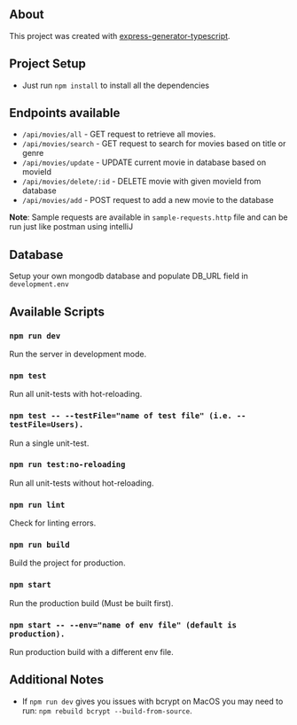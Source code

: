 ## About

This project was created with [express-generator-typescript](https://github.com/seanpmaxwell/express-generator-typescript).

## Project Setup
- Just run `npm install` to install all the dependencies

## Endpoints available

- `/api/movies/all` - GET request to retrieve all movies.
- `/api/movies/search` - GET request to search for movies based on title or genre
- `/api/movies/update` - UPDATE current movie in database based on movieId
- `/api/movies/delete/:id` - DELETE movie with given movieId from database
- `/api/movies/add` - POST request to add a new movie to the database

**Note**: Sample requests are available in `sample-requests.http` file and can be run just like postman using intelliJ

## Database
Setup your own mongodb database and populate DB_URL field in `development.env`

## Available Scripts

### `npm run dev`

Run the server in development mode.

### `npm test`

Run all unit-tests with hot-reloading.

### `npm test -- --testFile="name of test file" (i.e. --testFile=Users).`

Run a single unit-test.

### `npm run test:no-reloading`

Run all unit-tests without hot-reloading.

### `npm run lint`

Check for linting errors.

### `npm run build`

Build the project for production.

### `npm start`

Run the production build (Must be built first).

### `npm start -- --env="name of env file" (default is production).`

Run production build with a different env file.


## Additional Notes

- If `npm run dev` gives you issues with bcrypt on MacOS you may need to run: `npm rebuild bcrypt --build-from-source`. 
